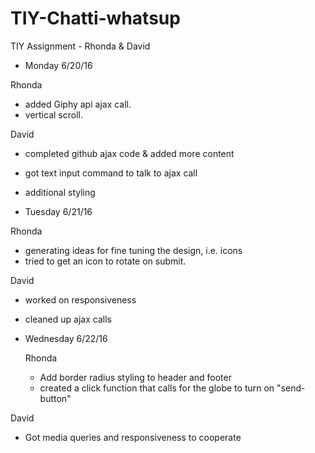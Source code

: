 # TIY-Chatti-whatsup
TIY Assignment - Rhonda &amp; David


 * Monday 6/20/16

 Rhonda

  * added Giphy api ajax call.
  * vertical scroll.


 David

  * completed github ajax code & added more content
  * got text input command to talk to ajax call
  * additional styling



* Tuesday 6/21/16

 Rhonda

  * generating ideas for fine tuning the design, i.e. icons
  * tried to get an icon to rotate on submit.

 David
 
  * worked on responsiveness
  * cleaned up ajax calls


* Wednesday 6/22/16

  Rhonda

  * Add border radius styling to header and footer
  * created a click function that calls for the globe to turn on "send-button"
 
 David

  * Got media queries and responsiveness to cooperate
